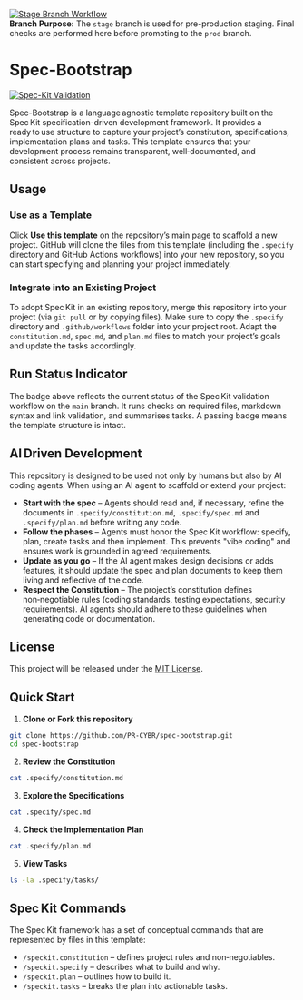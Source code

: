 [![Stage Branch Workflow](https://github.com/PR-CYBR/spec-bootstrap/actions/workflows/stage.yml/badge.svg?branch=stage)](https://github.com/PR-CYBR/spec-bootstrap/actions/workflows/stage.yml)  
**Branch Purpose:** The `stage` branch is used for pre-production staging. Final checks are performed here before promoting to the `prod` branch.
# Spec-Bootstrap  
[![Spec-Kit Validation](https://github.com/PR-CYBR/spec-bootstrap/actions/workflows/spec-kit.yml/badge.svg)](https://github.com/PR-CYBR/spec-bootstrap/actions/workflows/spec-kit.yml)  

Spec-Bootstrap is a language agnostic template repository built on the Spec Kit specification-driven development framework. It provides a ready to use structure to capture your project’s constitution, specifications, implementation plans and tasks. This template ensures that your development process remains transparent, well‑documented, and consistent across projects.  

## Usage  
### Use as a Template  
Click **Use this template** on the repository’s main page to scaffold a new project. GitHub will clone the files from this template (including the `.specify` directory and GitHub Actions workflows) into your new repository, so you can start specifying and planning your project immediately.  

### Integrate into an Existing Project  
To adopt Spec Kit in an existing repository, merge this repository into your project (via `git pull` or by copying files). Make sure to copy the `.specify` directory and `.github/workflows` folder into your project root. Adapt the `constitution.md`, `spec.md`, and `plan.md` files to match your project’s goals and update the tasks accordingly.  

## Run Status Indicator  
The badge above reflects the current status of the Spec Kit validation workflow on the `main` branch. It runs checks on required files, markdown syntax and link validation, and summarises tasks. A passing badge means the template structure is intact.  

## AI Driven Development  
This repository is designed to be used not only by humans but also by AI coding agents. When using an AI agent to scaffold or extend your project:  
- **Start with the spec** – Agents should read and, if necessary, refine the documents in `.specify/constitution.md`, `.specify/spec.md` and `.specify/plan.md` before writing any code.  
- **Follow the phases** – Agents must honor the Spec Kit workflow: specify, plan, create tasks and then implement. This prevents "vibe coding" and ensures work is grounded in agreed requirements.  
- **Update as you go** – If the AI agent makes design decisions or adds features, it should update the spec and plan documents to keep them living and reflective of the code.  
- **Respect the Constitution** – The project’s constitution defines non‑negotiable rules (coding standards, testing expectations, security requirements). AI agents should adhere to these guidelines when generating code or documentation.  

## License  
This project will be released under the [MIT License](LICENSE).  

## Quick Start  
1. **Clone or Fork this repository**  
  ```bash  
  git clone https://github.com/PR-CYBR/spec-bootstrap.git  
  cd spec-bootstrap  
  ```  
2. **Review the Constitution**  
  ```bash  
  cat .specify/constitution.md  
  ```  
3. **Explore the Specifications**  
  ```bash  
  cat .specify/spec.md  
  ```  
4. **Check the Implementation Plan**  
  ```bash  
  cat .specify/plan.md  
  ```  
5. **View Tasks**  
  ```bash  
  ls -la .specify/tasks/  
  ```  

## Spec Kit Commands  
The Spec Kit framework has a set of conceptual commands that are represented by files in this template:  
- `/speckit.constitution` – defines project rules and non‑negotiables.  
- `/speckit.specify` – describes what to build and why.  
- `/speckit.plan` – outlines how to build it.  
- `/speckit.tasks` – breaks the plan into actionable tasks.
